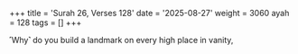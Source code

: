 +++
title = 'Surah 26, Verses 128'
date = '2025-08-27'
weight = 3060
ayah = 128
tags = []
+++

˹Why˺ do you build a landmark on every high place in vanity,